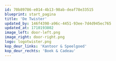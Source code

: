 ```yaml
---
id: 70b89786-e014-4b13-98ab-deaf78e33515
blueprint: start_pagina
title: 'De Twister'
updated_by: 146f4398-a96c-4451-93ee-7d4d945ec765
updated_at: 1710193802
image_left: door-left.png
image_right: door-right.png
logo: logotwister.png
kop_deur_links: 'Kantoor & Speelgoed'
kop_deur_rechts: 'Boek & Cadeau'
---
```

